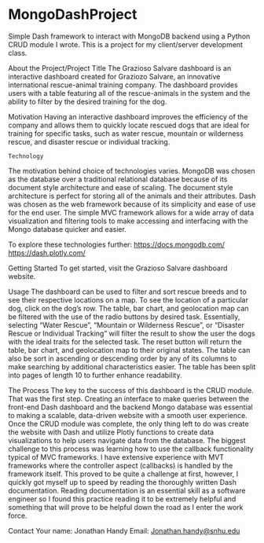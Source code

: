 # MongoDashProject
Simple Dash framework to interact with MongoDB backend using a Python CRUD module I wrote. This is a project for my client/server development class.

About the Project/Project Title
The Grazioso Salvare dashboard is an interactive dashboard created for Graziozo Salvare, an innovative international rescue-animal training company. The dashboard provides users with a table featuring all of the rescue-animals in the system and the ability to filter by the desired training for the dog. 

Motivation
Having an interactive dashboard improves the efficiency of the company and allows them to quickly locate rescued dogs that are ideal for training for specific tasks, such as water rescue, mountain or wilderness rescue, and disaster rescue or individual tracking.
	
	Technology
The motivation behind choice of technologies varies. MongoDB was chosen as the database over a traditional relational database because of its document style architecture and ease of scaling. The document style architecture is perfect for storing all of the animals and their attributes. Dash was chosen as the web framework because of its simplicity and ease of use for the end user. The simple MVC framework allows for a wide array of data visualization and filtering tools to make accessing and interfacing with the Mongo database quicker and easier.

To explore these technologies further:
https://docs.mongodb.com/
https://dash.plotly.com/


Getting Started
To get started, visit the Grazioso Salvare dashboard website. 

Usage
The dashboard can be used to filter and sort rescue breeds and to see their respective locations on a map. To see the location of a particular dog, click on the dog’s row. The table, bar chart, and geolocation map can be filtered with the use of the radio buttons by desired task. Essentially, selecting “Water Rescue”, “Mountain or Wilderness Rescue”, or “Disaster Rescue or Individual Tracking” will filter the result to show the user the dogs with the ideal traits for the selected task. The reset button will return the table, bar chart, and geolocation map to their original states. The table can also be sort in ascending or descending order by any of its columns to make searching by additional characteristics easier. The table has been split into pages of length 10 to further enhance readability.

The Process
The key to the success of this dashboard is the CRUD module. That was the first step. Creating an interface to make queries between the front-end Dash dashboard and the backend Mongo database was essential to making a scalable, data-driven website with a smooth user experience. Once the CRUD module was complete, the only thing left to do was create the website with Dash and utilize Plotly functions to create data visualizations to help users navigate data from the database. 
The biggest challenge to this process was learning how to use the callback functionality typical of MVC frameworks. I have extensive experience with MVT frameworks where the controller aspect (callbacks) is handled by the framework itself. This proved to be quite a challenge at first, however, I quickly got myself up to speed by reading the thoroughly written Dash documentation. Reading documentation is an essential skill as a software engineer so I found this practice reading it to be extremely helpful and something that will prove to be helpful down the road as I enter the work force.

Contact
Your name: Jonathan Handy
Email: Jonathan.handy@snhu.edu
